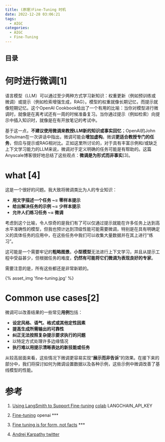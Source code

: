 ```yaml
---
title: (原理)Fine-Tuning 时机
date: 2022-12-28 03:06:21
tags:
  - AIGC
categories:
  - AIGC  
  - Fine-Tuning
---
```


<p></p>
<!-- more -->

## 目录
<!-- toc -->

# 何时进行微调[1]

语言模型（LLM）可以通过至少两种方式学习新知识：权重更新（例如预训练或微调）或提示（例如检索增强生成，RAG）。模型的权重就像长期记忆，而提示就像短期记忆。这个OpenAI Cookbook给出了一个有用的比喻：当你对模型进行微调时，就像是在离考试还有一周的时候准备复习。当你通过提示（例如检索）向提示中插入知识时，就像是在有开放笔记的考试中。

基于这一点，**不建议使用微调来教授LLM新的知识或事实回忆**；OpenAI的John Schulman在一次讲话中指出，微调可能会**增加虚构**。微调**更适合教授专门的任务**，但应与提示或RAG相对比。正如这里所讨论的，对于具有丰富示例和/或缺乏上下文学习能力的LLM来说，微调对于定义明确的任务可能是有帮助的。这篇Anyscale博客很好地总结了这些观点：**微调是为形式而非事实**[3]。

# what [4]
这是一个很好的问题。我大致将微调类比为人的专业知识：
- **用文字描述一个任务 ~= 零样本提示**
- **给出解决任务的示例 ~= 少样本提示**
- **允许人们练习任务 ~= 微调**

考虑到这个比喻，令人惊奇的是我们有了可以仅通过提示就能在许多任务上达到高水平准确性的模型，但我也预计达到顶级性能可能需要微调，特别是在具有明确定义的具体任务的应用中，在这些任务中我们可以收集大量数据并在其上进行“练习”。

这可能是一个需要牢记的**粗略图景**。**小型模型**无法进行上下文学习，并且从提示工程中受益甚少，但根据任务的难度，**仍然有可能将它们微调为表现良好的专家**。

需要注意的是，所有这些都还是非常新颖的。

{% asset_img  'fine-tuning.jpg' %}

# Common use cases[2]
微调可以改善结果的一些常见**用例**包括：

- **设定风格、语气、格式或其他定性因素**
- **提高生成所需输出的可靠性**
- **纠正无法按照复杂提示要求执行的问题**
- 以特定方式处理许多边缘情况
- **执行难以用提示清晰表达的新技能或任务**

从较高层面来看，这些情况下微调更容易实现“**展示而非告诉**”的效果。在接下来的部分中，我们将探讨如何为微调设置数据以及各种示例，这些示例中微调改善了基线模型的性能。



# 参考
1. [Using LangSmith to Support Fine-tuning](https://blog.langchain.dev/using-langsmith-to-support-fine-tuning-of-open-source-llms/)
     [colab](https://colab.research.google.com/drive/1tpywvzwOS74YndNXhI8NUaEfPeqOc7ub?usp=sharing&ref=blog.langchain.dev)   LANGCHAIN_API_KEY
  
2. [Fine-tuning](https://platform.openai.com/docs/guides/fine-tuning)  openai *** 

3. [Fine tuning is for form, not facts](https://www.anyscale.com/blog/fine-tuning-is-for-form-not-facts) ***

4. [Andrej Karpathy twitter](https://twitter.com/karpathy/status/1655994367033884672) 
